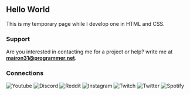 ## Hello World

This is my temporary page while I develop one in HTML and CSS.

### Support

Are you interested in contacting me for a project or help? write me at **mairon31@programmer.net**.

### Connections

<img alt="Youtube" src="https://img.shields.io/badge/Mairon31-%23FF0000.svg?style=for-the-badge&logo=YouTube&logoColor=white"/> <img alt="Discord" src="https://img.shields.io/badge/Mairon%236220-%237289DA.svg?style=for-the-badge&logo=discord&logoColor=white"/>
<img alt="Reddit" src="https://img.shields.io/badge/Mairon31-FF4500?style=for-the-badge&logo=reddit&logoColor=white"/> <img alt="Instagram" src="https://img.shields.io/badge/Mairon31-%23E4405F.svg?style=for-the-badge&logo=Instagram&logoColor=white"/>
<img alt="Twitch" src="https://img.shields.io/badge/Mairon31-%239146FF.svg?style=for-the-badge&logo=Twitch&logoColor=white"/> <img alt="Twitter" src="https://img.shields.io/badge/Mairon31K-%231DA1F2.svg?style=for-the-badge&logo=Twitter&logoColor=white"/>
<img alt="Spotify" src="https://img.shields.io/badge/Mairon31-1ED760?style=for-the-badge&logo=spotify&logoColor=white" />
